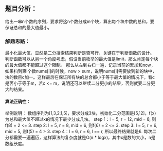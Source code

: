 ## 题目分析：

给出一串n个数的序列，要求将这n个数分成m个块，算出每个块中数的总和，要保证总和的最大值最小。

### 解题思路：

最小化最大值，显然是二分搜索结果判断是否可行，关键在于判断函数的设计。
判断函数可以从另一个角度考虑，假设当前枚举的最大值是limit，那么肯定每个块的最大值都不能超过这个限制。
那么从左到右扫一遍，记录当前的累加和now，如果扫到第i个数nums[i]的时候，now > sum，说明nums[i]需要放到新的块中，块的数目c加一。这样最后在保证所有块的总合都小于等于最大值的情况下，看c是否小于等于m，若c <= m，说明还可以继续二分更小的结果，否则就要二分更大的结果。

#### 算法正确性：

举例说明：
数组序列为[1,3,2,1,5]，要求分成3块，初始化二分范围是[5,12]，f(x)为总和最大值不超过x的情况下最少分成几块。
step 1：l = 5, r = 12, mid = 8, 则f(8) = 2 <= 3.
step 2: l = 5, r = 8, mid = 6, 则f(6) = 2 <= 3.
step 3: l = 5, r = 6, mid = 5, 则f(5) = 4 > 3.
step 4：l = 6, r = 6, l == r, 所以最终结果就是6.
每次二分都需要一遍遍历，这样算法的复杂度就是O(n * logx)，其中x是数的大小，n是数组长度。

